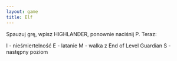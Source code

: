 ```yaml
---
layout: game
title: Elf
---
```


Spauzuj grę, wpisz HIGHLANDER, ponownie naciśnij P. Teraz:

I 	- nieśmiertelność
E 	- latanie
M 	- walka z End of Level Guardian
S 	- następny poziom
